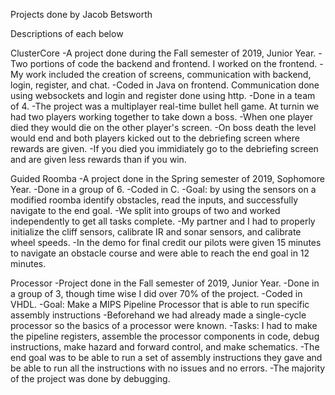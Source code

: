 Projects done by Jacob Betsworth

Descriptions of each below

ClusterCore
-A project done during the Fall semester of 2019, Junior Year.
-Two portions of code the backend and frontend. I worked on the frontend.
-My work included the creation of screens, communication with backend, login, register, and chat.
-Coded in Java on frontend. Communication done using websockets and login and register done using http.
-Done in a team of 4.
-The project was a multiplayer real-time bullet hell game. At turnin we had two players working together to take down a boss. 
-When one player died they would die on the other player's screen.
-On boss death the level would end and both players kicked out to the debriefing screen where rewards are given.
-If you died you immidiately go to the debriefing screen and are given less rewards than if you win.

Guided Roomba
-A project done in the Spring semester of 2019, Sophomore Year.
-Done in a group of 6.
-Coded in C.
-Goal: by using the sensors on a modified roomba identify obstacles, read the inputs, and successfully navigate to the end goal.
-We split into groups of two and worked independently to get all tasks complete.
-My partner and I had to properly initialize the cliff sensors, calibrate IR and sonar sensors, and calibrate wheel speeds.
-In the demo for final credit our pilots were given 15 minutes to navigate an obstacle course and were able to reach the end goal in 12 minutes.

Processor
-Project done in the Fall semester of 2019, Junior Year.
-Done in a group of 3, though time wise I did over 70% of the project.
-Coded in VHDL.
-Goal: Make a MIPS Pipeline Processor that is able to run specific assembly instructions
-Beforehand we had already made a single-cycle processor so the basics of a processor were known.
-Tasks: I had to make the pipeline registers, assemble the processor components in code, debug instructions, make hazard and forward control, and make schematics.
-The end goal was to be able to run a set of assembly instructions they gave and be able to run all the instructions with no issues and no errors.
-The majority of the project was done by debugging.